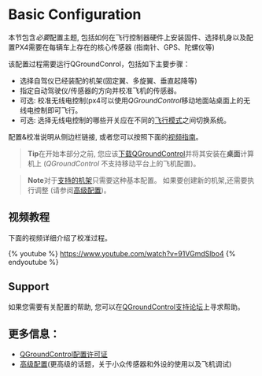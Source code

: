 # Basic Configuration

本节包含*必要*配置主题, 包括如何在飞行控制器硬件上安装固件、选择机身以及配置PX4需要在每辆车上存在的核心传感器 (指南针、GPS、陀螺仪等)

该配置过程需要运行QGroundConrol，包括如下主要步骤：

* 选择自驾仪已经装配的机架(固定翼、多旋翼、垂直起降等)
* 指定自动驾驶仪/传感器的方向并校准飞机的传感器。
* 可选: 校准无线电控制(px4可以使用*QGroundControl*移动地面站桌面上的无线电控制即可飞行。
* 可选: 选择无线电控制的哪些开关应在不同的[飞行模式](../config/flight_mode.md)之间切换系统。

配置&校准说明从侧边栏链接, 或者您可以按照下面的[视频指南](#video-guide)。

> **Tip**在开始本部分之前, 您应该[下载QGroundControl](http://qgroundcontrol.com/downloads/)并将其安装在**桌面**计算机上 (*QGroundControl* 不支持移动平台上的飞机配置)。

<span></span>

> **Note**对于[支持的机架](../config/airframe.md)只需要这种基本配置。 如果要创建新的机架,还需要执行调整 (请参阅[高级配置](../advanced_config/README.md))。

## 视频教程

下面的视频详细介绍了校准过程。

{% youtube %} https://www.youtube.com/watch?v=91VGmdSlbo4 {% endyoutube %}

## Support

如果您需要有关配置的帮助, 您可以在[QGroundControl支持论坛](http://discuss.px4.io/c/qgroundcontrol/qgroundcontrol-usage)上寻求帮助。

## 更多信息：

* [QGroundControl配置许可证](https://docs.qgroundcontrol.com/en/SetupView/SetupView.html)
* [高级配置](../advanced_config/README.md)(更高级的话题，关于小众传感器和外设的使用以及飞机调试)